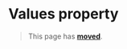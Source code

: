# Values property

> This page has [**moved**](https://lib-docs.delphidabbler.com/EnvVars/3/API/TPJEnvVars-Values).
